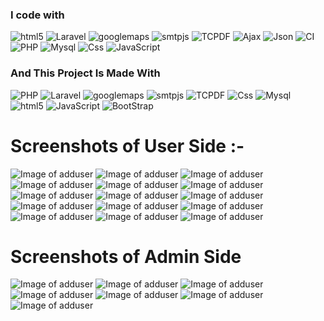 







<h3>I code with</h3>
<p>
  <img alt="html5" src="https://img.shields.io/badge/-HTML5-E34F26?style=flat-square&logo=html5&logoColor=white" />
  <img alt="Laravel" src="https://img.shields.io/badge/Laravel-323330?style=flat-square&logo=laravel&logoColor=F7DF1E" />
  <img alt="googlemaps" src="https://img.shields.io/badge/Googlemaps-323330?style=flat-square&logo=Googlemaps&logoColor=F7DF1E" />
  <img alt="smtpjs" src="https://img.shields.io/badge/smtpjs-323330?style=flat-square&logo=smtpjs&logoColor=F7DF1E" />
  <img alt="TCPDF" src="https://img.shields.io/badge/tcpdf-323330?style=flat-square&logo=tcpdf&logoColor=F7DF1E" />
  <img alt="Ajax" src="https://img.shields.io/badge/Ajax-323330?style=flat-square&logo=lAjax&logoColor=F7DF1E" />
  <img alt="Json" src="https://img.shields.io/badge/Json-323330?style=flat-square&logo=Json&logoColor=F7DF1E" />
  <img alt="CI" src="https://img.shields.io/badge/CodeIgnitor-323330?style=flat-square&logo=CodeIgnitor&logoColor=F7DF1E" />
  <img alt="PHP" src="https://img.shields.io/badge/PHP-323330?style=flat-square&logo=PHP&logoColor=F7DF1E" />
  <img alt="Mysql" src="https://img.shields.io/badge/MySQL-00000F?style=flat-square&logo=mysql&logoColor=white" />
  <img alt="Css" src="https://img.shields.io/badge/CSS-239120?&style=flat-square&logo=css3&logoColor=white" />
  <img alt="JavaScript" src="https://img.shields.io/badge/-JavaScript-E34F26?style=flat-square&logo=JavaScript&logoColor=white" />
 
</p>

<p>

<h3>And This Project Is Made With </h3>

  <img alt="PHP" src="https://img.shields.io/badge/PHP-323330?style=flat-square&logo=PHP&logoColor=F7DF1E" />
  <img alt="Laravel" src="https://img.shields.io/badge/Laravel-323330?style=flat-square&logo=laravel&logoColor=F7DF1E" />
  <img alt="googlemaps" src="https://img.shields.io/badge/Googlemaps-323330?style=flat-square&logo=Googlemaps&logoColor=F7DF1E" />
  <img alt="smtpjs" src="https://img.shields.io/badge/smtpjs-323330?style=flat-square&logo=smtpjs&logoColor=F7DF1E" />
  <img alt="TCPDF" src="https://img.shields.io/badge/tcpdf-323330?style=flat-square&logo=tcpdf&logoColor=F7DF1E" />
  <img alt="Css" src="https://img.shields.io/badge/CSS-239120?&style=flat-square&logo=css3&logoColor=white" /> 
  <img alt="Mysql" src="https://img.shields.io/badge/MySQL-00000F?style=flat-square&logo=mysql&logoColor=white" />
  <img alt="html5" src="https://img.shields.io/badge/-HTML5-E34F26?style=flat-square&logo=html5&logoColor=white" />
  <img alt="JavaScript" src="https://img.shields.io/badge/-JavaScript-E34F26?style=flat-square&logo=JavaScript&logoColor=white" />
  <img alt="BootStrap" src="https://img.shields.io/badge/-BootStrap-E34F26?style=flat-square&logo=BootStrap&logoColor=white" />

</p>




# Screenshots of User Side :-




![Image of adduser](https://github.com/KinshukGuhaDev/Life-On-Wheels-Ambulance-Booking/blob/main/screenshots/1.png)
![Image of adduser](https://github.com/KinshukGuhaDev/Life-On-Wheels-Ambulance-Booking/blob/main/screenshots/2.png)
![Image of adduser](https://github.com/KinshukGuhaDev/Life-On-Wheels-Ambulance-Booking/blob/main/screenshots/3.png)
![Image of adduser](https://github.com/KinshukGuhaDev/Life-On-Wheels-Ambulance-Booking/blob/main/screenshots/4.png)
![Image of adduser](https://github.com/KinshukGuhaDev/Life-On-Wheels-Ambulance-Booking/blob/main/screenshots/5.png)
![Image of adduser](https://github.com/KinshukGuhaDev/Life-On-Wheels-Ambulance-Booking/blob/main/screenshots/6.png)
![Image of adduser](https://github.com/KinshukGuhaDev/Life-On-Wheels-Ambulance-Booking/blob/main/screenshots/7.png)
![Image of adduser](https://github.com/KinshukGuhaDev/Life-On-Wheels-Ambulance-Booking/blob/main/screenshots/8.png)
![Image of adduser](https://github.com/KinshukGuhaDev/Life-On-Wheels-Ambulance-Booking/blob/main/screenshots/9.png)
![Image of adduser](https://github.com/KinshukGuhaDev/Life-On-Wheels-Ambulance-Booking/blob/main/screenshots/10.png)
![Image of adduser](https://github.com/KinshukGuhaDev/Life-On-Wheels-Ambulance-Booking/blob/main/screenshots/11.png)
![Image of adduser](https://github.com/KinshukGuhaDev/Life-On-Wheels-Ambulance-Booking/blob/main/screenshots/12.png)
![Image of adduser](https://github.com/KinshukGuhaDev/Life-On-Wheels-Ambulance-Booking/blob/main/screenshots/13.png)
![Image of adduser](https://github.com/KinshukGuhaDev/Life-On-Wheels-Ambulance-Booking/blob/main/screenshots/14.png)
![Image of adduser](https://github.com/KinshukGuhaDev/Life-On-Wheels-Ambulance-Booking/blob/main/screenshots/16.png)

# Screenshots of Admin Side

![Image of adduser](https://github.com/KinshukGuhaDev/Life-On-Wheels-Ambulance-Booking/blob/main/screenshots/18.png)
![Image of adduser](https://github.com/KinshukGuhaDev/Life-On-Wheels-Ambulance-Booking/blob/main/screenshots/19.png)
![Image of adduser](https://github.com/KinshukGuhaDev/Life-On-Wheels-Ambulance-Booking/blob/main/screenshots/21.png)
![Image of adduser](https://github.com/KinshukGuhaDev/Life-On-Wheels-Ambulance-Booking/blob/main/screenshots/22.png)
![Image of adduser](https://github.com/KinshukGuhaDev/Life-On-Wheels-Ambulance-Booking/blob/main/screenshots/23.png)
![Image of adduser](https://github.com/KinshukGuhaDev/Life-On-Wheels-Ambulance-Booking/blob/main/screenshots/24.png)
![Image of adduser](https://github.com/KinshukGuhaDev/Life-On-Wheels-Ambulance-Booking/blob/main/screenshots/25.png)







